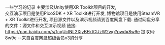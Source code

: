 一些学习的记录
主要涉及Unity使用XR Toolkit项目的开发,  
交互演示项目是使用PicoSDK + XR Toolkit进行开发,
博物馆项目是使用SteamVR + XR Toolkit进行开发,
项目源文件以及演示视频请到百度网盘下载:
通过网盘分享的文件：源文件和交互演示视频
链接: https://pan.baidu.com/s/1cqUcINL2XiyBEktCUzW2wg?pwd=8w9e 提取码: 8w9e 
--来自百度网盘超级会员v3的分享
